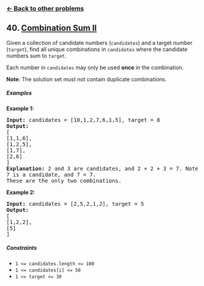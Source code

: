 ### [&#8592; Back to other problems](../../README.md)

## 40. [Combination Sum II](https://leetcode.com/problems/combination-sum-ii/)

Given a collection of candidate numbers (`candidates`) and a target number (`target`), find all
unique
combinations in `candidates` where the candidate numbers sum to `target`.

Each number in `candidates` may only be used **once** in the combination.

**Note**: The solution set must not contain duplicate combinations.

##### Examples

**Example 1:**

<pre>
<b>Input:</b> candidates = [10,1,2,7,6,1,5], target = 8
<b>Output:</b> 
[
[1,1,6],
[1,2,5],
[1,7],
[2,6]
]
<b>Explanation:</b> 2 and 3 are candidates, and 2 + 2 + 3 = 7. Note that 2 can be used multiple times.
7 is a candidate, and 7 = 7.
These are the only two combinations.
</pre>

**Example 2:**

<pre>
<b>Input:</b> candidates = [2,5,2,1,2], target = 5
<b>Output:</b> 
[
[1,2,2],
[5]
]
</pre>

##### Constraints

* <code>1 <= candidates.length <= 100</code>
* <code>1 <= candidates[i] <= 50</code>
* <code>1 <= target <= 30</code>
